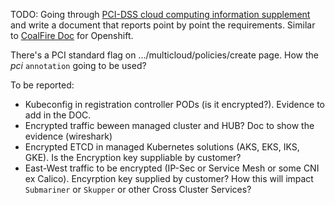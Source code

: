TODO: Going through [PCI-DSS cloud computing information supplement](
https://www.pcisecuritystandards.org/pdfs/PCI_SSC_Cloud_Guidelines_v3.pdf?agreement=true&time=1601049724962) and write a document that reports point by point the requirements.
Similar to [CoalFire Doc](https://www.redhat.com/cms/managed-files/Red_Hat_OpenShift_Reference_Architecture_for_PCI_DSS_3.2.1_v1.0.pdf) for Openshift.

There's a PCI standard flag on .../multicloud/policies/create page. How the _pci_ `annotation` going to be used?

To be reported:

* Kubeconfig in registration controller PODs (is it encrypted?). Evidence to add in the DOC.
* Encrypted traffic beween managed cluster and HUB? Doc to show the evidence (wireshark)
* Encrypted ETCD in managed Kubernetes solutions (AKS, EKS, IKS, GKE). Is the Encryption key suppliable by customer?
* East-West traffic to be encrypted (IP-Sec or Service Mesh or some CNI ex Calico). Encyrption key supplied by customer? How this will impact `Submariner` or `Skupper`  or other Cross Cluster Services?